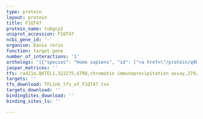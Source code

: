 ```yaml
---
type: protein
layout: protein
title: F1QT47
protein_name: tubgcp2
uniprot_accession: F1QT47
ncbi_gene_id: '-'
organism: Danio rerio
function: target gene
number_of_interactions: '1'
orthologs: '[{"species": "Homo sapiens", "id": ["<a href=\"/protein/q9bsj2\">Q9BSJ2</a>"]}, {"species": "Mus musculus", "id": ["<a href=\"/protein/q921g8\">Q921G8</a>"]}, {"species": "Rattus norvegicus", "id": ["B2RYP8"]}, {"species": "Drosophila melanogaster", "id": ["<a href=\"/protein/q9xyp7\">Q9XYP7</a>"]}, {"species": "Saccharomyces cerevisiae", "id": ["<a href=\"/protein/p38863\">P38863</a>"]}]'
jaspar_matrices: ''
tfs: rad21a,Q6TEL1,322275,GTRD,chromatin immunoprecipitation assay,27924024%5Buid%5D,No
targets: ''
tfs_download: TFLink_tfs_of_F1QT47.tsv
targets_download: ''
bindingSites_download: ''
binding_sites_ls: ''

---
```

